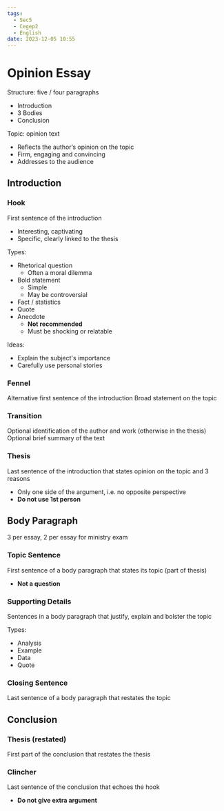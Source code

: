 ```yaml
---
tags:
  - Sec5
  - Cegep2
  - English
date: 2023-12-05 10:55
---
```


# Opinion Essay

Structure: five / four paragraphs

- Introduction
- 3 Bodies
- Conclusion

Topic: opinion text

- Reflects the author’s opinion on the topic
- Firm, engaging and convincing
- Addresses to the audience

## Introduction

### Hook

First sentence of the introduction

- Interesting, captivating
- Specific, clearly linked to the thesis

Types:

- Rhetorical question
	- Often a moral dilemma
- Bold statement
	- Simple
	- May be controversial
- Fact / statistics
- Quote
- Anecdote 
	- **Not recommended**
	- Must be shocking or relatable

Ideas:

- Explain the subject's importance
- Carefully use personal stories

### Fennel

Alternative first sentence of the introduction
Broad statement on the topic

### Transition

Optional identification of the author and work (otherwise in the thesis)
Optional brief summary of the text

### Thesis

Last sentence of the introduction that states opinion on the topic and 3 reasons

- Only one side of the argument, i.e. no opposite perspective
- **Do not use 1st person**

## Body Paragraph

3 per essay, 2 per essay for ministry exam

### Topic Sentence

First sentence of a body paragraph that states its topic (part of thesis)

- **Not a question**

### Supporting Details

Sentences in a body paragraph that justify, explain and bolster the topic

Types:

- Analysis
- Example
- Data
- Quote

### Closing Sentence

Last sentence of a body paragraph that restates the topic

## Conclusion

### Thesis (restated)

First part of the conclusion that restates the thesis

### Clincher

Last sentence of the conclusion that echoes the hook

- **Do not give extra argument**